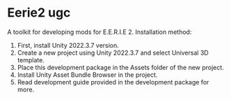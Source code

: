 # Eerie2 ugc
A toolkit for developing mods for E.E.R.I.E 2.
Installation method:
1. First, install Unity 2022.3.7 version.
2. Create a new project using Unity 2022.3.7 and select Universal 3D template.
3. Place this development package in the Assets folder of the new project.
4. Install Unity Asset Bundle Browser in the project.
5. Read development guide provided in the development package for more.
